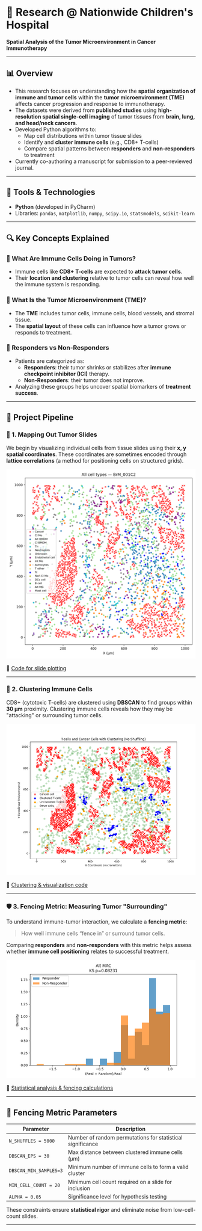 # 🧪 Research @ Nationwide Children's Hospital  
**Spatial Analysis of the Tumor Microenvironment in Cancer Immunotherapy**

---

## 📊 Overview

- This research focuses on understanding how the **spatial organization of immune and tumor cells** within the **tumor microenvironment (TME)** affects cancer progression and response to immunotherapy.
- The datasets were derived from **published studies** using **high-resolution spatial single-cell imaging** of tumor tissues from **brain, lung, and head/neck cancers**.
- Developed Python algorithms to:
  - Map cell distributions within tumor tissue slides
  - Identify and **cluster immune cells** (e.g., CD8+ T-cells)
  - Compare spatial patterns between **responders** and **non-responders** to treatment
- Currently co-authoring a manuscript for submission to a peer-reviewed journal.

---

## 🧰 Tools & Technologies

- **Python** (developed in PyCharm)
- Libraries: `pandas`, `matplotlib`, `numpy`, `scipy.io`, `statsmodels`, `scikit-learn`

---

## 🔍 Key Concepts Explained

### 🧫 What Are Immune Cells Doing in Tumors?
- Immune cells like **CD8+ T-cells** are expected to **attack tumor cells**.
- Their **location and clustering** relative to tumor cells can reveal how well the immune system is responding.

### 🧱 What Is the Tumor Microenvironment (TME)?
- The **TME** includes tumor cells, immune cells, blood vessels, and stromal tissue.
- The **spatial layout** of these cells can influence how a tumor grows or responds to treatment.

### 🧪 Responders vs Non-Responders
- Patients are categorized as:
  - **Responders**: their tumor shrinks or stabilizes after **immune checkpoint inhibitor (ICI)** therapy.
  - **Non-Responders**: their tumor does not improve.
- Analyzing these groups helps uncover spatial biomarkers of **treatment success**.

---

## 🧭 Project Pipeline

### 🧬 1. Mapping Out Tumor Slides

We begin by visualizing individual cells from tissue slides using their **x, y spatial coordinates**. These coordinates are sometimes encoded through **lattice correlations** (a method for positioning cells on structured grids).

![Slide Cell Map](BrM_001C2_allcells.png)

📄 [Code for slide plotting](cellMap.py)

---

### 🧪 2. Clustering Immune Cells

CD8+ (cytotoxic T-cells) are clustered using **DBSCAN** to find groups within **30 μm** proximity. Clustering immune cells reveals how they may be "attacking" or surrounding tumor cells.

![CD8 Cluster](tcellclusterView.png)

📄 [Clustering & visualization code](cellMap.py)

---

### 🛡️ 3. Fencing Metric: Measuring Tumor "Surrounding"

To understand immune-tumor interaction, we calculate a **fencing metric**:  
> How well immune cells “fence in” or surround tumor cells.

Comparing **responders** and **non-responders** with this metric helps assess whether **immune cell positioning** relates to successful treatment.

![Alt Mac Hist](Alt_MAC_hist.png)

📄 [Statistical analysis & fencing calculations](NRvR.py)

---

## 📏 Fencing Metric Parameters

| Parameter              | Description                                                  |
|------------------------|--------------------------------------------------------------|
| `N_SHUFFLES = 5000`    | Number of random permutations for statistical significance    |
| `DBSCAN_EPS = 30`      | Max distance between clustered immune cells (μm)             |
| `DBSCAN_MIN_SAMPLES=3` | Minimum number of immune cells to form a valid cluster       |
| `MIN_CELL_COUNT = 20`  | Minimum cell count required on a slide for inclusion         |
| `ALPHA = 0.05`         | Significance level for hypothesis testing                    |

These constraints ensure **statistical rigor** and eliminate noise from low-cell-count slides.

---

